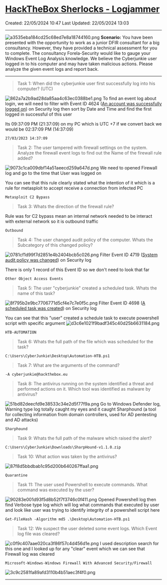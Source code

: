 # [HackTheBox Sherlocks - Logjammer](https://app.hackthebox.com/sherlocks/Logjammer)
Created: 22/05/2024 10:47
Last Updated: 22/05/2024 13:03
* * *
![a3535eba184cd25c68ed7e8a18744160.png](/_resources/a3535eba184cd25c68ed7e8a18744160.png)
**Scenario:**
You have been presented with the opportunity to work as a junior DFIR consultant for a big consultancy. However, they have provided a technical assessment for you to complete. The consultancy Forela-Security would like to gauge your Windows Event Log Analysis knowledge. We believe the Cyberjunkie user logged in to his computer and may have taken malicious actions. Please analyze the given event logs and report back.

* * *
>Task 1: When did the cyberjunkie user first successfully log into his computer? (UTC)

![862a7a2b9ad28da85aa4c63ec0388be1.png](/_resources/862a7a2b9ad28da85aa4c63ec0388be1.png)
To find an event log about login, we will need to filter with Event ID 4624 ([An account was successfully logged on](https://www.ultimatewindowssecurity.com/securitylog/encyclopedia/event.aspx?eventid=4624)) on Security log then sort by Date and Time and find the first logged in successful of this user

Its 09:37:09 PM (21:37:09) on my PC which is UTC +7 if we convert back we would be 02:37:09 PM (14:37:09)
```
27/03/2023 14:37:09
```

>Task 2: The user tampered with firewall settings on the system. Analyze the firewall event logs to find out the Name of the firewall rule added?

![9073c1ca009dbf14a51aeecd259a647d.png](/_resources/9073c1ca009dbf14a51aeecd259a647d.png)
We need to opened Firewall log and go to the time that User was logged on 

You can see that this rule clearly stated what the intention of it which is a rule for metasploit to accept receive a connection from infected PC
```
Metasploit C2 Bypass
```

>Task 3: Whats the direction of the firewall rule?

Rule was for C2 bypass mean an internal network needed to be interact with external network so it is outbound traffic
```
Outbound
```

>Task 4: The user changed audit policy of the computer. Whats the Subcategory of this changed policy?

![0781cf1d99f7d2851e4b2404bcb5c026.png](/_resources/0781cf1d99f7d2851e4b2404bcb5c026.png)
Filter Event ID 4719 ([System audit policy was changed](https://www.ultimatewindowssecurity.com/securitylog/encyclopedia/event.aspx?eventid=4719)) on Security log

There is only 1 record of this Event ID so we don't need to look that far 
```
Other Object Access Events
```

>Task 5: The user "cyberjunkie" created a scheduled task. Whats the name of this task?

![8f795b2e9bc7706771d5cf4e7c7e0f5c.png](/_resources/8f795b2e9bc7706771d5cf4e7c7e0f5c.png)
Filter Event ID 4698 ([A scheduled task was created](https://www.ultimatewindowssecurity.com/securitylog/encyclopedia/event.aspx?eventid=4698)) on Security log

You can see that this "user" created a schedule task to execute powershell script with specific argument
![d3c6e1021f9badf345c40d25b6631184.png](/_resources/d3c6e1021f9badf345c40d25b6631184.png)
```
HTB-AUTOMATION
```

>Task 6: Whats the full path of the file which was scheduled for the task?
```
C:\Users\CyberJunkie\Desktop\Automation-HTB.ps1
```

>Task 7: What are the arguments of the command?
```
-A cyberjunkie@hackthebox.eu
```

>Task 8: The antivirus running on the system identified a threat and performed actions on it. Which tool was identified as malware by antivirus?

![51bd82deecfd9e38533c34e2d5f77f9a.png](/_resources/51bd82deecfd9e38533c34e2d5f77f9a.png)
Go to Windows Defender log, Warning type log totally caught my eyes and it caught Sharphound (a tool for collecting information from domain controllers, used for AD pentesting and AD attacks)
```
Sharphound
```

>Task 9: Whats the full path of the malware which raised the alert?
```
C:\Users\CyberJunkie\Downloads\SharpHound-v1.1.0.zip
```

>Task 10: What action was taken by the antivirus?

![87f8d5bbdbab1c95d200b640267ffaa1.png](/_resources/87f8d5bbdbab1c95d200b640267ffaa1.png)
```
Quarantine
```

>Task 11: The user used Powershell to execute commands. What command was executed by the user?

![90283e001d93f5d8b52f7f3746c0f411.png](/_resources/90283e001d93f5d8b52f7f3746c0f411.png)
Opened Powershell log then find Verbose type log which will log what commands that executed by user and look like user was trying to identify integrity of a powershell script here
```
Get-FileHash -Algorithm md5 .\Desktop\Automation-HTB.ps1
```

>Task 12: We suspect the user deleted some event logs. Which Event log file was cleared?

![c0f9c407aae020ca3f86f57c4d456d1e.png](/_resources/c0f9c407aae020ca3f86f57c4d456d1e.png)
I used description search for this one and I looked up for any "clear" event which we can see that Firewall log was cleared
```
Microsoft-Windows-Windows Firewall With Advanced Security/Firewall
```

![3c9c2581fa89afd3110b4b51aec3f4f0.png](/_resources/3c9c2581fa89afd3110b4b51aec3f4f0.png)
* * *
